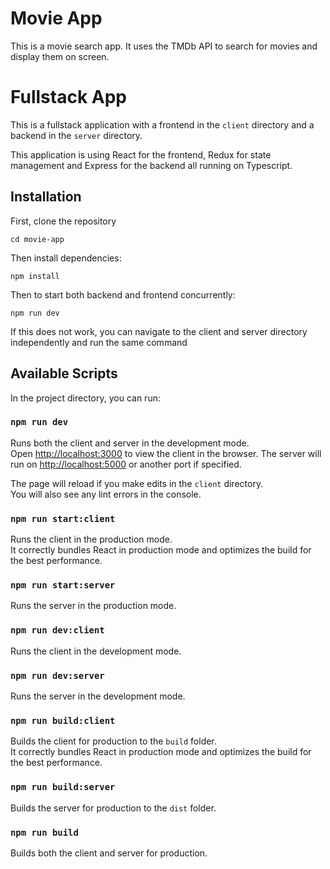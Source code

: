 # Movie App

This is a movie search app. It uses the TMDb API to search for movies and display them on screen.

# Fullstack App

This is a fullstack application with a frontend in the `client` directory and a backend in the `server` directory.

This application is using React for the frontend, Redux for state management and Express for the backend all running on Typescript.

## Installation

First, clone the repository

```cd movie-app```

Then install dependencies:

```npm install```

Then to start both backend and frontend concurrently:

```npm run dev```

If this does not work, you can navigate to the client and server directory independently and run the same command

## Available Scripts

In the project directory, you can run:

### `npm run dev`

Runs both the client and server in the development mode.\
Open [http://localhost:3000](http://localhost:3000) to view the client in the browser. The server will run on [http://localhost:5000](http://localhost:5000) or another port if specified.

The page will reload if you make edits in the `client` directory.\
You will also see any lint errors in the console.

### `npm run start:client`

Runs the client in the production mode.\
It correctly bundles React in production mode and optimizes the build for the best performance.

### `npm run start:server`

Runs the server in the production mode.

### `npm run dev:client`

Runs the client in the development mode.

### `npm run dev:server`

Runs the server in the development mode.

### `npm run build:client`

Builds the client for production to the `build` folder.\
It correctly bundles React in production mode and optimizes the build for the best performance.

### `npm run build:server`

Builds the server for production to the `dist` folder.

### `npm run build`

Builds both the client and server for production.
